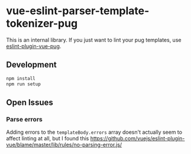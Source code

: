 # vue-eslint-parser-template-tokenizer-pug

This is an internal library. If you just want to lint your pug templates, use [eslint-plugin-vue-pug](https://github.com/rashfael/eslint-plugin-vue-pug).

## Development

```sh
npm install
npm run setup
```

## Open Issues

### Parse errors
Adding errors to the `templateBody.errors` array doesn't actually seem to affect linting at all, but I found this https://github.com/vuejs/eslint-plugin-vue/blame/master/lib/rules/no-parsing-error.js/
